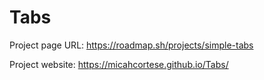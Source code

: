 # Tabs

Project page URL: https://roadmap.sh/projects/simple-tabs

Project website: https://micahcortese.github.io/Tabs/
